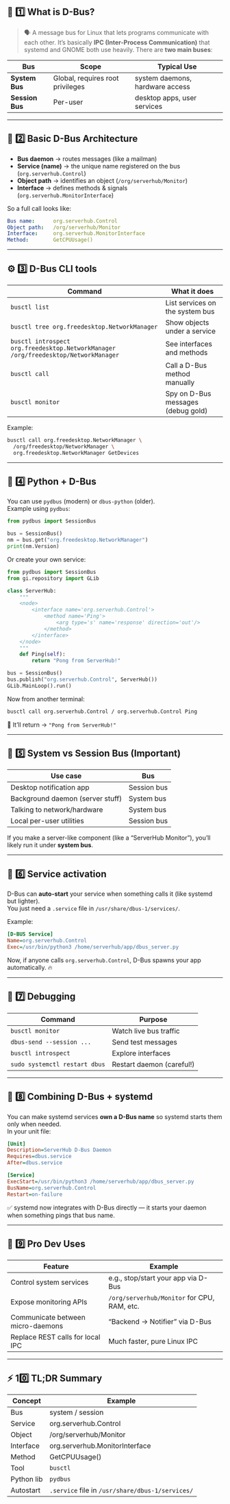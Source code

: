 ## 🧩 **1️⃣ What is D-Bus?**

> 🗣️ A message bus for Linux that lets programs communicate with each other.
It’s basically **IPC (Inter-Process Communication)** that systemd and GNOME both use heavily.
There are **two main buses**:

|Bus|Scope|Typical Use|
|---|---|---|
|**System Bus**|Global, requires root privileges|system daemons, hardware access|
|**Session Bus**|Per-user|desktop apps, user services|

---

## 🧱 **2️⃣ Basic D-Bus Architecture**

- **Bus daemon** → routes messages (like a mailman)
- **Service (name)** → the unique name registered on the bus (`org.serverhub.Control`)
- **Object path** → identifies an object (`/org/serverhub/Monitor`)
- **Interface** → defines methods & signals (`org.serverhub.MonitorInterface`)

So a full call looks like:

```yaml
Bus name:      org.serverhub.Control
Object path:   /org/serverhub/Monitor
Interface:     org.serverhub.MonitorInterface
Method:        GetCPUUsage()
```

---

## ⚙️ **3️⃣ D-Bus CLI tools**

|Command|What it does|
|---|---|
|`busctl list`|List services on the system bus|
|`busctl tree org.freedesktop.NetworkManager`|Show objects under a service|
|`busctl introspect org.freedesktop.NetworkManager /org/freedesktop/NetworkManager`|See interfaces and methods|
|`busctl call`|Call a D-Bus method manually|
|`busctl monitor`|Spy on D-Bus messages (debug gold)|

Example:

```bash
busctl call org.freedesktop.NetworkManager \
  /org/freedesktop/NetworkManager \
  org.freedesktop.NetworkManager GetDevices
```

---

## 🧠 **4️⃣ Python + D-Bus**

You can use `pydbus` (modern) or `dbus-python` (older).  
Example using `pydbus`:

```python
from pydbus import SessionBus

bus = SessionBus()
nm = bus.get("org.freedesktop.NetworkManager")
print(nm.Version)
```

Or create your own service:

```python
from pydbus import SessionBus
from gi.repository import GLib

class ServerHub:
    """
    <node>
        <interface name='org.serverhub.Control'>
            <method name='Ping'>
                <arg type='s' name='response' direction='out'/>
            </method>
        </interface>
    </node>
    """
    def Ping(self):
        return "Pong from ServerHub!"

bus = SessionBus()
bus.publish("org.serverhub.Control", ServerHub())
GLib.MainLoop().run()
```

Now from another terminal:

```bash
busctl call org.serverhub.Control / org.serverhub.Control Ping
```

🧠 It’ll return → `"Pong from ServerHub!"`

---

## 🔐 **5️⃣ System vs Session Bus (Important)**

|Use case|Bus|
|---|---|
|Desktop notification app|Session bus|
|Background daemon (server stuff)|System bus|
|Talking to network/hardware|System bus|
|Local per-user utilities|Session bus|

If you make a server-like component (like a “ServerHub Monitor”), you’ll likely run it under **system bus**.

---

## 🧩 **6️⃣ Service activation**

D-Bus can **auto-start** your service when something calls it (like systemd but lighter).  
You just need a `.service` file in `/usr/share/dbus-1/services/`.

Example:

```ini
[D-BUS Service]
Name=org.serverhub.Control
Exec=/usr/bin/python3 /home/serverhub/app/dbus_server.py
```

Now, if anyone calls `org.serverhub.Control`, D-Bus spawns your app automatically. 🔥

---

## 🧰 **7️⃣ Debugging**

|Command|Purpose|
|---|---|
|`busctl monitor`|Watch live bus traffic|
|`dbus-send --session ...`|Send test messages|
|`busctl introspect`|Explore interfaces|
|`sudo systemctl restart dbus`|Restart daemon (careful!)|

---

## 🚀 **8️⃣ Combining D-Bus + systemd**

You can make systemd services **own a D-Bus name** so systemd starts them only when needed.  
In your unit file:

```ini
[Unit]
Description=ServerHub D-Bus Daemon
Requires=dbus.service
After=dbus.service

[Service]
ExecStart=/usr/bin/python3 /home/serverhub/app/dbus_server.py
BusName=org.serverhub.Control
Restart=on-failure
```

✅ systemd now integrates with D-Bus directly — it starts your daemon when something pings that bus name.

---

## 🧙 **9️⃣ Pro Dev Uses**

|Feature|Example|
|---|---|
|Control system services|e.g., stop/start your app via D-Bus|
|Expose monitoring APIs|`/org/serverhub/Monitor` for CPU, RAM, etc.|
|Communicate between micro-daemons|“Backend → Notifier” via D-Bus|
|Replace REST calls for local IPC|Much faster, pure Linux IPC|

---

## ⚡ **10️⃣ TL;DR Summary**

|Concept|Example|
|---|---|
|Bus|system / session|
|Service|org.serverhub.Control|
|Object|/org/serverhub/Monitor|
|Interface|org.serverhub.MonitorInterface|
|Method|GetCPUUsage()|
|Tool|`busctl`|
|Python lib|`pydbus`|
|Autostart|`.service` file in `/usr/share/dbus-1/services/`|